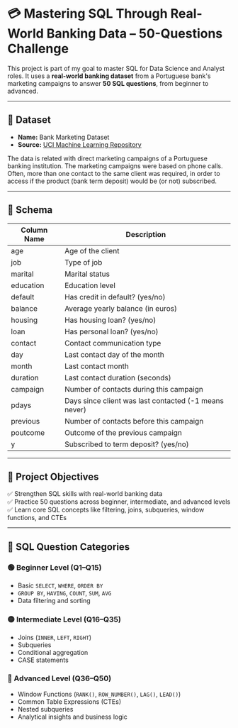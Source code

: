 # 💳 Mastering SQL Through Real-World Banking Data – 50-Questions Challenge
This project is part of my goal to master SQL for Data Science and Analyst roles. It uses a **real-world banking dataset** from a Portuguese bank's marketing campaigns to answer **50 SQL questions**, from beginner to advanced.

---

## 📁 Dataset

- **Name:** Bank Marketing Dataset
- **Source:** [UCI Machine Learning Repository](https://archive.ics.uci.edu/ml/datasets/bank+marketing)

The data is related with direct marketing campaigns of a Portuguese banking institution. 
The marketing campaigns were based on phone calls. Often, more than one contact to the same client was required, in order to access if the product (bank term deposit) would be (or not) subscribed. 

---

## 🧠 Schema

| Column Name | Description |
|-------------|-------------|
| age | Age of the client |
| job | Type of job |
| marital | Marital status |
| education | Education level |
| default | Has credit in default? (yes/no) |
| balance | Average yearly balance (in euros) |
| housing | Has housing loan? (yes/no) |
| loan | Has personal loan? (yes/no) |
| contact | Contact communication type |
| day | Last contact day of the month |
| month | Last contact month |
| duration | Last contact duration (seconds) |
| campaign | Number of contacts during this campaign |
| pdays | Days since client was last contacted (-1 means never) |
| previous | Number of contacts before this campaign |
| poutcome | Outcome of the previous campaign |
| y | Subscribed to term deposit? (yes/no) |

---

## 📌 Project Objectives

✅ Strengthen SQL skills with real-world banking data  
✅ Practice 50 questions across beginner, intermediate, and advanced levels  
✅ Learn core SQL concepts like filtering, joins, subqueries, window functions, and CTEs  

---

## 🧠 SQL Question Categories

### 🟢 Beginner Level (Q1–Q15)
- Basic `SELECT`, `WHERE`, `ORDER BY`
- `GROUP BY`, `HAVING`, `COUNT`, `SUM`, `AVG`
- Data filtering and sorting

### 🟡 Intermediate Level (Q16–Q35)
- Joins (`INNER`, `LEFT`, `RIGHT`)
- Subqueries
- Conditional aggregation
- CASE statements

### 🔴 Advanced Level (Q36–Q50)
- Window Functions (`RANK()`, `ROW_NUMBER()`, `LAG()`, `LEAD()`)
- Common Table Expressions (CTEs)
- Nested subqueries
- Analytical insights and business logic
